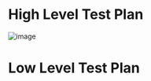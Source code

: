 # High Level Test Plan









![image](https://user-images.githubusercontent.com/59721749/153562555-9ac03bc9-098d-4c5e-9a91-cfaabce40c1a.png)


















# Low Level Test Plan
